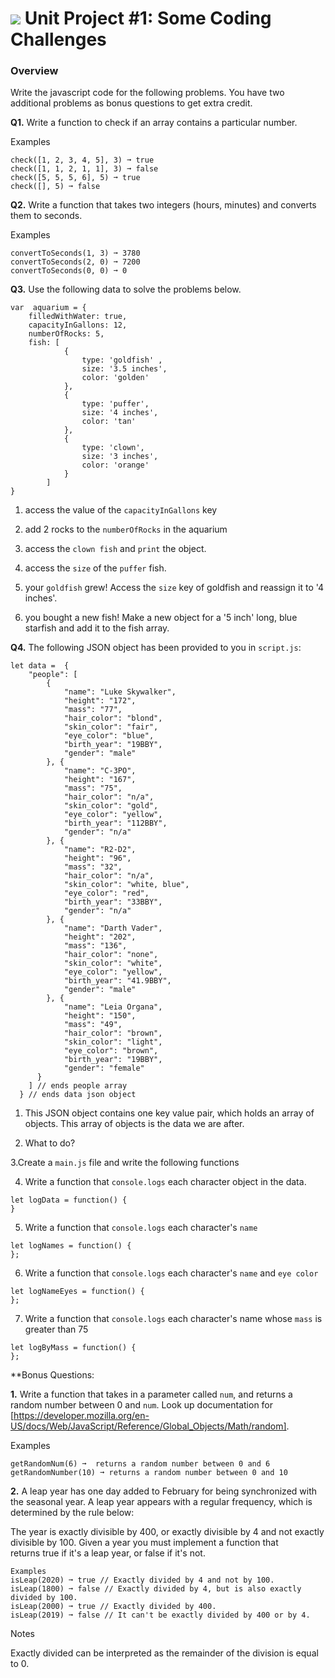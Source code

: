 # ![](https://ga-dash.s3.amazonaws.com/production/assets/logo-9f88ae6c9c3871690e33280fcf557f33.png) Unit Project #1: Some Coding Challenges

### Overview

Write the javascript code for the following problems. You have two additional problems 
as bonus questions to get extra credit.



**Q1.** Write a function to check if an array contains a particular number.

Examples
```
check([1, 2, 3, 4, 5], 3) ➞ true
check([1, 1, 2, 1, 1], 3) ➞ false
check([5, 5, 5, 6], 5) ➞ true
check([], 5) ➞ false
```


**Q2.** Write a function that takes two integers (hours, minutes) and converts them to seconds.

Examples
```
convertToSeconds(1, 3) ➞ 3780
convertToSeconds(2, 0) ➞ 7200
convertToSeconds(0, 0) ➞ 0
```

**Q3.** Use the following data to solve the problems below.
```
var  aquarium = {
    filledWithWater: true,
    capacityInGallons: 12,
    numberOfRocks: 5,
    fish: [
            {
                type: 'goldfish' ,
                size: '3.5 inches',
                color: 'golden'
            },
            {
                type: 'puffer',
                size: '4 inches',
                color: 'tan'
            },
            {
                type: 'clown',
                size: '3 inches',
                color: 'orange'
            }
        ]
}
```
1. access the value of the `capacityInGallons` key

2. add 2 rocks to the `numberOfRocks` in the aquarium

3. access the `clown fish` and `print` the object.

4. access the `size` of the `puffer` fish.

5. your `goldfish` grew! Access the `size` key of goldfish and reassign it to '4 inches'.

6. you bought a new fish! Make a new object for a '5 inch' long, blue starfish and add it to the fish array.


**Q4.** The following JSON object has been provided to you in `script.js`:

```
let data =  {
  	"people": [
        {
    		"name": "Luke Skywalker",
    		"height": "172",
    		"mass": "77",
    		"hair_color": "blond",
    		"skin_color": "fair",
    		"eye_color": "blue",
    		"birth_year": "19BBY",
    		"gender": "male"
    	}, {
    		"name": "C-3PO",
    		"height": "167",
    		"mass": "75",
    		"hair_color": "n/a",
    		"skin_color": "gold",
    		"eye_color": "yellow",
    		"birth_year": "112BBY",
    		"gender": "n/a"
    	}, {
    		"name": "R2-D2",
    		"height": "96",
    		"mass": "32",
    		"hair_color": "n/a",
    		"skin_color": "white, blue",
    		"eye_color": "red",
    		"birth_year": "33BBY",
    		"gender": "n/a"
    	}, {
    		"name": "Darth Vader",
    		"height": "202",
    		"mass": "136",
    		"hair_color": "none",
    		"skin_color": "white",
    		"eye_color": "yellow",
    		"birth_year": "41.9BBY",
    		"gender": "male"
    	}, {
    		"name": "Leia Organa",
    		"height": "150",
    		"mass": "49",
    		"hair_color": "brown",
    		"skin_color": "light",
    		"eye_color": "brown",
    		"birth_year": "19BBY",
    		"gender": "female"
  	  }
    ] // ends people array
  } // ends data json object
```

1. This JSON object contains one key value pair, which holds an array of objects. This array of objects is the data we are after.

2. What to do?

3.Create a `main.js` file and write the following functions

4. Write a function that `console.logs` each character object in the data.
```
let logData = function() {
}
```

5. Write a function that `console.logs` each character's `name`
```
let logNames = function() {
};
```

6. Write a function that `console.logs` each character's `name` and `eye color`
```
let logNameEyes = function() {
};
```
7. Write a function that `console.logs` each character's name whose `mass` is greater than 75
```
let logByMass = function() {
};
```

**Bonus Questions: 

**1.** Write a function that takes in a parameter called `num`, and returns a random number between 0 and `num`. Look up documentation for [https://developer.mozilla.org/en-US/docs/Web/JavaScript/Reference/Global_Objects/Math/random].

Examples

```
getRandomNum(6) ➞  returns a random number between 0 and 6
getRandomNumber(10) ➞ returns a random number between 0 and 10
```

**2.** A leap year has one day added to February for being synchronized with the seasonal year. A leap year appears with a regular frequency, which is determined by the rule below:

The year is exactly divisible by 400, or exactly divisible by 4 and not exactly divisible by 100.
Given a year you must implement a function that returns true if it's a leap year, or false if it's not.
```
Examples
isLeap(2020) ➞ true // Exactly divided by 4 and not by 100.
isLeap(1800) ➞ false // Exactly divided by 4, but is also exactly divided by 100.
isLeap(2000) ➞ true // Exactly divided by 400.
isLeap(2019) ➞ false // It can't be exactly divided by 400 or by 4.
```

Notes

Exactly divided can be interpreted as the remainder of the division is equal to 0.
